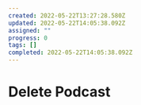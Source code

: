 ```yaml
---
created: 2022-05-22T13:27:28.580Z
updated: 2022-05-22T14:05:38.092Z
assigned: ""
progress: 0
tags: []
completed: 2022-05-22T14:05:38.092Z
---
```


# Delete Podcast

